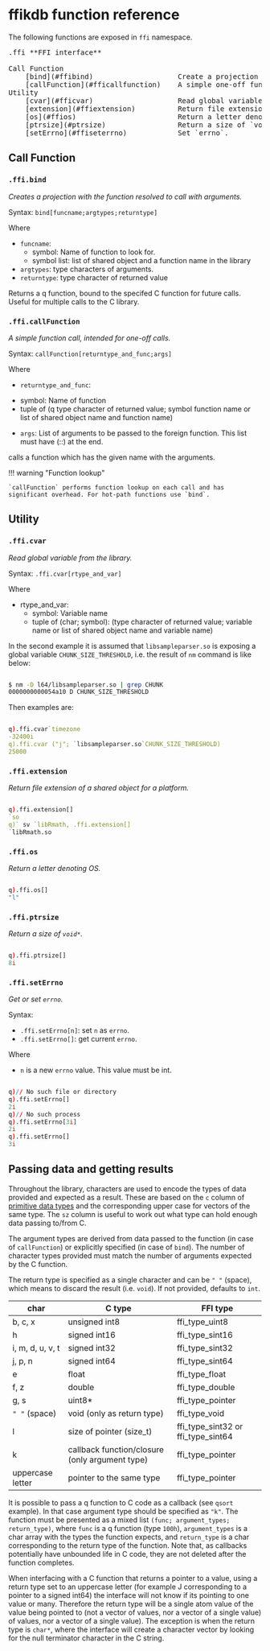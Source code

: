# ffikdb function reference

The following functions are exposed in `ffi` namespace.

<pre markdown="1" class="language-text">
.ffi **FFI interface**

Call Function
    [bind](#ffibind)                    Create a projection with the function resolved to call with arguments.
    [callFunction](#fficallfunction)    A simple one-off function call.
Utility
    [cvar](#fficvar)                    Read global variable from the library.
    [extension](#ffiextension)          Return file extension of a shared object for a platform.
    [os](#ffios)                        Return a letter denoting OS.
    [ptrsize](#ptrsize)                 Return a size of `void*`.
    [setErrno](#ffiseterrno)            Set `errno`.
</pre>

## Call Function

### `.ffi.bind`

_Creates a projection with the function resolved to call with arguments._

Syntax: `bind[funcname;argtypes;returntype]`

Where

- `funcname`:
  *  symbol: Name of function to look for.
  *  symbol list: list of shared object and a function name in the library
- `argtypes`: type characters of arguments.
- `returntype`: type character of returned value

Returns a q function, bound to the specifed C function for future calls. Useful for multiple calls to the C library.


### `.ffi.callFunction`

_A simple function call, intended for one-off calls._

Syntax: `callFunction[returntype_and_func;args]`

Where

- `returntype_and_func`:
 * symbol: Name of function
 * tuple of (q type character of returned value; symbol function name or list of shared object name and function name)
- `args`: List of arguments to be passed to the foreign function. This list must have (::) at the end.

calls a function which has the given name with the arguments. 


!!! warning "Function lookup"

    `callFunction` performs function lookup on each call and has significant overhead. For hot-path functions use `bind`.

## Utility

### `.ffi.cvar`

_Read global variable from the library._

Syntax: `.ffi.cvar[rtype_and_var]`

Where

- rtype_and_var:
  * symbol: Variable name
  * tuple of (char; symbol): (type character of returned value; variable name or list of shared object name and variable name)

In the second example it is assumed that `libsampleparser.so` is exposing a global variable `CHUNK_SIZE_THRESHOLD`, i.e. the result of `nm` command is like below:

```bash

$ nm -D l64/libsampleparser.so | grep CHUNK
0000000000054a10 D CHUNK_SIZE_THRESHOLD

```

Then examples are:

```q

q).ffi.cvar`timezone
-32400i
q).ffi.cvar ("j"; `libsampleparser.so`CHUNK_SIZE_THRESHOLD)
25000

```

### `.ffi.extension`

_Return file extension of a shared object for a platform._

```q

q).ffi.extension[]
`so
q)` sv `libRmath, .ffi.extension[]
`libRmath.so

```

### `.ffi.os`

_Return a letter denoting OS._

```q

q).ffi.os[]
"l"

```

### `.ffi.ptrsize`

_Return a size of `void*`._

```q

q).ffi.ptrsize[]
8i

```

### `.ffi.setErrno`

_Get or set `errno`._

Syntax:

- `.ffi.setErrno[n]`: set `n` as `errno`.
- `.ffi.setErrno[]`: get current `errno`.

Where

- `n` is a new `errno` value. This value must be int.

```q

q)// No such file or directory
q).ffi.setErrno[]
2i
q)// No such process
q).ffi.setErrno[3i]
2i
q).ffi.setErrno[]
3i

```

## Passing data and getting results

Throughout the library, characters are used to encode the types of data provided and expected as a result. 
These are based on the `c` column of [primitive data types](../basics/datatypes.md#primitive-datatypes) and the corresponding upper case for vectors of the same type. 
The `sz` column is useful to work out what type can hold enough data passing to/from C.

The argument types are derived from data passed to the function (in case of `callFunction`) or explicitly specified (in case of `bind`). 
The number of character types provided must match the number of arguments expected by the C function.

The return type is specified as a single character and can be `" "` (space), which means to discard the result (i.e. `void`). If not provided, defaults to `int`.

char             | C type                                         | FFI type
-----------------| -----------------------------------------------|------------------------------------
b, c, x          | unsigned int8                                  | ffi_type_uint8
h                | signed int16                                   | ffi_type_sint16
i, m, d, u, v, t | signed int32                                   | ffi_type_sint32
j, p, n          | signed int64                                   | ffi_type_sint64
e                | float                                          | ffi_type_float
f, z             | double                                         | ffi_type_double
g, s             | uint8*                                         | ffi_type_pointer
`" "` (space)    | void (only as return type)                     | ffi_type_void
l                | size of pointer (size_t)                       | ffi_type_sint32 or ffi_type_sint64
k                | callback function/closure (only argument type) | ffi_type_pointer
uppercase letter | pointer to the same type                       | ffi_type_pointer

It is possible to pass a q function to C code as a callback (see `qsort` example). 
In that case argument type should be specified as `"k"`. 
The function must be presented as a mixed list `(func; argument_types; return_type)`, where `func` is a q function (type `100h`), `argument_types` is a char array with the types the function expects, and `return_type` is a char corresponding to the return type of the function. 
Note that, as callbacks potentially have unbounded life in C code, they are not deleted after the function completes.

When interfacing with a C function that returns a pointer to a value, using a return type set to an uppercase letter (for example J corresponding to a pointer to a signed int64) the interface
will not know if its pointing to one value or many. 
Therefore the return type will be a single atom value of the value being pointed to (not a vector of values, nor a vector of a single value) of values, nor a vector of a single value).
The exception is when the return type is `char*`, where the interface will create a character vector by looking for the null terminator character in the C string.
